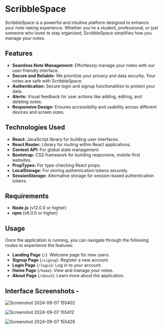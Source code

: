 # ScribbleSpace

ScribbleSpace is a powerful and intuitive platform designed to enhance your note-taking experience. Whether you're a student, professional, or just someone who loves to stay organized, ScribbleSpace simplifies how you manage your notes.

## Features

- **Seamless Note Management:** Effortlessly manage your notes with our user-friendly interface.
- **Secure and Reliable:** We prioritize your privacy and data security. Your notes are safe with ScribbleSpace.
- **Authentication:** Secure login and signup functionalities to protect your data.
- **Alerts:** Visual feedback for user actions like adding, editing, and deleting notes.
- **Responsive Design:** Ensures accessibility and usability across different devices and screen sizes.

## Technologies Used

- **React:** JavaScript library for building user interfaces.
- **React Router:** Library for routing within React applications.
- **Context API:** For global state management.
- **Bootstrap:** CSS framework for building responsive, mobile-first websites.
- **PropTypes:** For type-checking React props.
- **LocalStorage:** For storing authentication tokens securely.
- **SessionStorage:** Alternative storage for session-based authentication tokens.

## Requirements

- **Node.js** (v12.0.0 or higher)
- **npm** (v6.0.0 or higher)

## Usage

Once the application is running, you can navigate through the following routes to experience the features:

- **Landing Page** (`/`): Welcome page for new users.
- **Signup Page** (`/signup`): Register a new account.
- **Login Page** (`/login`): Log in to your account.
- **Home Page** (`/home`): View and manage your notes.
- **About Page** (`/about`): Learn more about the application.


## Interface Screenshots - 


![Screenshot 2024-09-07 155402](https://github.com/user-attachments/assets/5a138914-3199-4127-917d-240bbd116069)


![Screenshot 2024-09-07 155412](https://github.com/user-attachments/assets/8defde8e-ed17-4137-8bfd-12c4745075d8)


![Screenshot 2024-09-07 155426](https://github.com/user-attachments/assets/53fd8a4d-e98e-4593-8a5d-cb949bcc1100)



